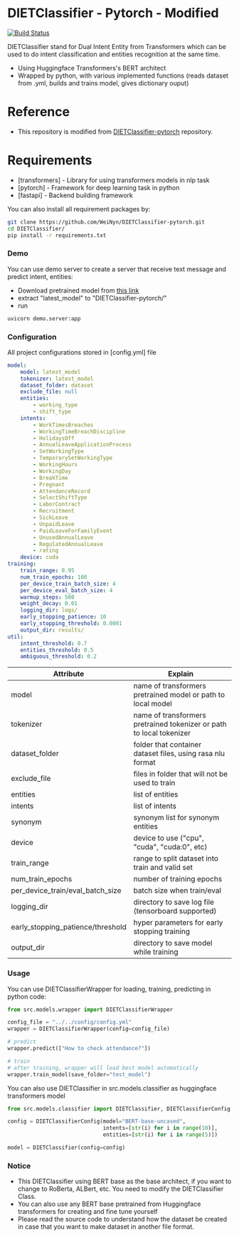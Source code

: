 # DIETClassifier - Pytorch - Modified


[![Build Status](https://travis-ci.org/joemccann/dillinger.svg?branch=master)](https://travis-ci.org/joemccann/dillinger)

DIETClassifier stand for Dual Intent Entity from Transformers which can be used to do intent classification and entities recognition at the same time.

  - Using Huggingface Transformers's BERT architect
  - Wrapped by python, with various implemented functions (reads dataset from .yml, builds and trains model, gives dictionary ouput)

# Reference

* This repository is modified from [DIETClassifier-pytorch](https://github.com/WeiNyn/DIETClassifier-pytorch.git) repository.

# Requirements

* [transformers] - Library for using transformers models in nlp task
* [pytorch] - Framework for deep learning task in python
* [fastapi] - Backend building framework

You can also install all requirement packages by:
```sh
git clone https://github.com/WeiNyn/DIETClassifier-pytorch.git
cd DIETClassifier/
pip install -r requirements.txt
```

### Demo

You can use demo server to create a server that receive text message and predict intent, entities:

- Download pretrained model from [this link]()
- extract "latest_model" to "DIETClassifier-pytorch/"
- run
```sh
uvicorn demo.server:app
```

### Configuration

All project configurations stored in [config.yml] file
```yaml
model:
    model: latest_model
    tokenizer: latest_model
    dataset_folder: dataset
    exclude_file: null
    entities:
        - working_type
        - shift_type
    intents:
        - WorkTimesBreaches
        - WorkingTimeBreachDiscipline
        - HolidaysOff
        - AnnualLeaveApplicationProcess
        - SetWorkingType
        - TemporarySetWorkingType
        - WorkingHours
        - WorkingDay
        - BreakTime
        - Pregnant
        - AttendanceRecord
        - SelectShiftType
        - LaborContract
        - Recruitment
        - SickLeave
        - UnpaidLeave
        - PaidLeaveForFamilyEvent
        - UnusedAnnualLeave
        - RegulatedAnnualLeave
        - rating
    device: cuda
training:
    train_range: 0.95
    num_train_epochs: 100
    per_device_train_batch_size: 4
    per_device_eval_batch_size: 4
    warmup_steps: 500
    weight_decay: 0.01
    logging_dir: logs/
    early_stopping_patience: 10
    early_stopping_threshold: 0.0001
    output_dir: results/
util:
    intent_threshold: 0.7
    entities_threshold: 0.5
    ambiguous_threshold: 0.2
```

| Attribute | Explain |
| --------- | ------- |
| model | name of transformers pretrained model or path to local model |
| tokenizer | name of transformers pretrained tokenizer or path to local tokenizer |
| dataset_folder | folder that container dataset files, using rasa nlu format |
| exclude_file | files in folder that will not be used to train |
| entities | list of entities |
| intents | list of intents |
| synonym | synonym list for synonym entities |
| device | device to use ("cpu", "cuda", "cuda:0", etc) |
| train_range | range to split dataset into train and valid set |
| num_train_epochs | number of training epochs |
| per_device_train/eval_batch_size | batch size when train/eval |
| logging_dir | directory to save log file (tensorboard supported) |
| early_stopping_patience/threshold | hyper parameters for early stopping training |
| output_dir | directory to save model while training |

### Usage

You can use DIETClassifierWrapper for loading, training, predicting in python code:

```python
from src.models.wrapper import DIETClassifierWrapper

config_file = "../../config/config.yml"
wrapper = DIETClassifierWrapper(config=config_file)

# predict
wrapper.predict(["How to check attendance?"])

# train
# after training, wrapper will load best model automatically
wrapper.train_model(save_folder="test_model")
```

You can also use DIETClassifier in src.models.classifier as huggingface transformers model
```python
from src.models.classifier import DIETClassifier, DIETClassifierConfig

config = DIETClassifierConfig(model="BERT-base-uncased", 
                              intents=[str(i) for i in range(10)], 
                              entities=[str(i) for i in range(5)])

model = DIETClassifier(config=config)

```

### Notice

* This DIETClassifier using BERT base as the base architect, if you want to change to RoBerta, ALBert, etc. You need to modify the DIETClassifier Class.
* You can also use any BERT base pretrained from Huggingface transformers for creating and fine tune yourself
* Please read the source code to understand how the dataset be created in case that you want to make dataset in another file format.

[//]: # (These are reference links used in the body of this note and get stripped out when the markdown processor does its job. There is no need to format nicely because it shouldn't be seen. Thanks SO - http://stackoverflow.com/questions/4823468/store-comments-in-markdown-syntax)


   [dill]: <https://github.com/joemccann/dillinger>
   [git-repo-url]: <https://github.com/joemccann/dillinger.git>
   [john gruber]: <http://daringfireball.net>
   [df1]: <http://daringfireball.net/projects/markdown/>
   [markdown-it]: <https://github.com/markdown-it/markdown-it>
   [Ace Editor]: <http://ace.ajax.org>
   [node.js]: <http://nodejs.org>
   [Twitter Bootstrap]: <http://twitter.github.com/bootstrap/>
   [jQuery]: <http://jquery.com>
   [@tjholowaychuk]: <http://twitter.com/tjholowaychuk>
   [express]: <http://expressjs.com>
   [AngularJS]: <http://angularjs.org>
   [Gulp]: <http://gulpjs.com>

   [PlDb]: <https://github.com/joemccann/dillinger/tree/master/plugins/dropbox/README.md>
   [PlGh]: <https://github.com/joemccann/dillinger/tree/master/plugins/github/README.md>
   [PlGd]: <https://github.com/joemccann/dillinger/tree/master/plugins/googledrive/README.md>
   [PlOd]: <https://github.com/joemccann/dillinger/tree/master/plugins/onedrive/README.md>
   [PlMe]: <https://github.com/joemccann/dillinger/tree/master/plugins/medium/README.md>
   [PlGa]: <https://github.com/RahulHP/dillinger/blob/master/plugins/googleanalytics/README.md>
